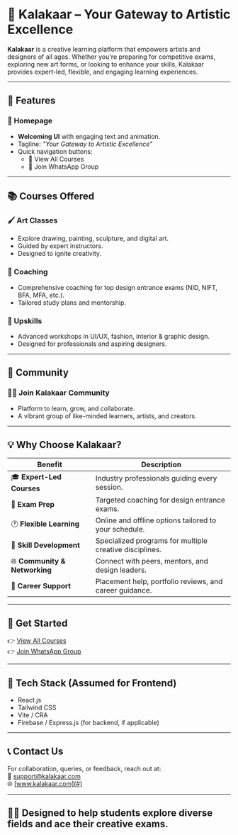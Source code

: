 # 🎨 Kalakaar – Your Gateway to Artistic Excellence

**Kalakaar** is a creative learning platform that empowers artists and designers of all ages. Whether you're preparing for competitive exams, exploring new art forms, or looking to enhance your skills, Kalakaar provides expert-led, flexible, and engaging learning experiences.

---

## 🌟 Features

### 🔹 Homepage
- **Welcoming UI** with engaging text and animation.
- Tagline: *"Your Gateway to Artistic Excellence"*
- Quick navigation buttons:
  - 📘 View All Courses
  - 💬 Join WhatsApp Group

---

## 📚 Courses Offered

### 🖌️ Art Classes
- Explore drawing, painting, sculpture, and digital art.
- Guided by expert instructors.
- Designed to ignite creativity.

### 📖 Coaching
- Comprehensive coaching for top design entrance exams (NID, NIFT, BFA, MFA, etc.).
- Tailored study plans and mentorship.

### 🚀 Upskills
- Advanced workshops in UI/UX, fashion, interior & graphic design.
- Designed for professionals and aspiring designers.

---

## 🤝 Community

### 👩‍🎓 Join Kalakaar Community
- Platform to learn, grow, and collaborate.
- A vibrant group of like-minded learners, artists, and creators.

---

## 💡 Why Choose Kalakaar?

| Benefit                        | Description                                                                 |
|-------------------------------|-----------------------------------------------------------------------------|
| 🎓 **Expert-Led Courses**      | Industry professionals guiding every session.                              |
| 📝 **Exam Prep**               | Targeted coaching for design entrance exams.                               |
| 🕐 **Flexible Learning**       | Online and offline options tailored to your schedule.                      |
| 🧠 **Skill Development**       | Specialized programs for multiple creative disciplines.                    |
| 🌐 **Community & Networking**  | Connect with peers, mentors, and design leaders.                           |
| 🎯 **Career Support**          | Placement help, portfolio reviews, and career guidance.                    |

---

## 🚀 Get Started

👉 [View All Courses](#)  
👉 [Join WhatsApp Group](#)

---

## 📌 Tech Stack (Assumed for Frontend)
- React.js
- Tailwind CSS
- Vite / CRA
- Firebase / Express.js (for backend, if applicable)

---

## 📞 Contact Us

For collaboration, queries, or feedback, reach out at:  
📧 support@kalakaar.com  
🌐 [www.kalakaar.com](#)

---

## 🧑‍🎨 Designed to help students **explore diverse fields** and ace their **creative exams**.

